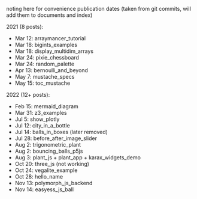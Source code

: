 noting here for convenience publication dates (taken from git commits, will add them to documents and index)

2021 (8 posts):
- Mar 12: arraymancer_tutorial
- Mar 18: bigints_examples
- Mar 18: display_multidim_arrays
- Mar 24: pixie_chessboard
- Mar 24: random_palette
- Apr 13: bernoulli_and_beyond
- May 7: mustache_specs
- May 15: toc_mustache

2022 (12+ posts):
- Feb 15: mermaid_diagram
- Mar 31: z3_examples
- Jul 5: show_plotly
- Jul 12: city_in_a_bottle
- Jul 14: balls_in_boxes (later removed)
- Jul 28: before_after_image_slider
- Aug 2: trigonometric_plant
- Aug 2: bouncing_balls_p5js
- Aug 3: plant_js + plant_app + karax_widgets_demo
- Oct 20: three_js (not working)
- Oct 24: vegalite_example
- Oct 28: hello_name
- Nov 13: polymorph_js_backend
- Nov 14: easyess_js_ball